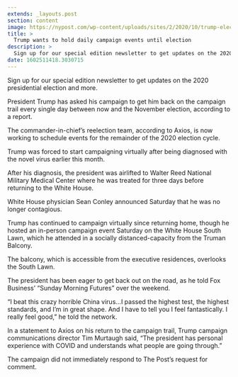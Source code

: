 ```yaml
--- 
extends: _layouts.post 
section: content 
image: https://nypost.com/wp-content/uploads/sites/2/2020/10/trump-election-rallies.jpg?quality=90&strip=all&w=1200 
title: > 
  Trump wants to hold daily campaign events until election 
description: > 
  Sign up for our special edition newsletter to get updates on the 2020 presidential election and more.President Trump has asked his campaign to get him back on the campaign trail every single day between now and the November election, according to a report.The commander-in-chief’s reelection team, according to Axios, is now working to schedule events for the remainder of the 2020 election cycle.Trump has continued to campaign virtually since returning home, though he hosted an in-person campaign event Saturday on the White House South Lawn, which he attended in a socially distanced-capacity from the Truman Balcony.In a statement to Axios on his return to the campaign trail, Trump campaign communications director Tim Murtaugh said, “The president has personal experience with COVID and understands what people are going through.”The campaign did not immediately respond to The Post’s request for comment. 
date: 1602511418.3030715 
--- 
```

Sign up for our special edition newsletter to get updates on the 2020 presidential election and more.

President Trump has asked his campaign to get him back on the campaign trail every single day between now and the November election, according to a report.

The commander-in-chief’s reelection team, according to Axios, is now working to schedule events for the remainder of the 2020 election cycle.

Trump was forced to start campaigning virtually after being diagnosed with the novel virus earlier this month.

After his diagnosis, the president was airlifted to Walter Reed National Military Medical Center where he was treated for three days before returning to the White House.

White House physician Sean Conley announced Saturday that he was no longer contagious.

Trump has continued to campaign virtually since returning home, though he hosted an in-person campaign event Saturday on the White House South Lawn, which he attended in a socially distanced-capacity from the Truman Balcony.

The balcony, which is accessible from the executive residences, overlooks the South Lawn.

The president has been eager to get back out on the road, as he told Fox Business’ “Sunday Morning Futures” over the weekend.

“I beat this crazy horrible China virus…I passed the highest test, the highest standards, and I’m in great shape. And I have to tell you I feel fantastically. I really feel good,” he told the network.

In a statement to Axios on his return to the campaign trail, Trump campaign communications director Tim Murtaugh said, “The president has personal experience with COVID and understands what people are going through.”

The campaign did not immediately respond to The Post’s request for comment.